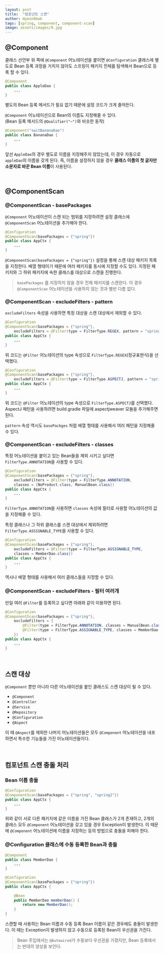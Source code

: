 ```yaml
---
layout: post                       
title:  "컴포넌트 스캔"
author: Hyeon9mak
tags: [spring, component, component-scan]
image: assets/images/9.jpg
---
```


## @Component 
클래스 선언부 위 쪽에 `@Component` 어노테이션을 붙이면 
`@Configuration` 클래스에 별도로 Bean 등록 과정을 거치지 않아도 
스프링이 패키지 전체를 탐색해서 Bean으로 등록 할 수 있다.

```java
@Component
public class AppleDao {
    ...
}
```

별도의 Bean 등록 메서드가 필요 없기 때문에 설정 코드가 크게 줄어든다.

`@Component` 어노테이션으로 Bean의 이름도 지정해줄 수 있다.  
(Bean 등록 메서드의 `@Qualifier("~")`와 비슷한 동작)

```java
@Component("switBananaDao")
public class BananaDao {
    ...
}
```

앞선 `AppleDao`의 경우 별도로 이름을 지정해주지 않았는데, 이 경우 자동으로 `appleDao`의 이름을 갖게 된다.
즉, 이름을 설정하지 않을 경우 **클래스 이름의 첫 글자만 소문자로 바꾼 Bean 이름**이 사용된다.

<br>

## @ComponentScan
### @ComponentScan - basePackages
`@Component` 어노테이션이 스캔 되는 범위를 지정하려면 설정 클래스에 `@ComponentScan` 어노테이션을 추가해야 한다.

```java
@Configuration
@ComponentScan(basePackages = {"spring"})
public class AppCtx {
    ...
}
```

`@ComponentScan(basePackages = {"spring"})` 설정을 통해 스캔 대상 패키지 목록을 지정한다. 
배열 형태이기 때문에 여러 패키지를 동시에 지정할 수도 있다. 지정된 패키지와 그 하위 패키지에 속한 클래스를 대상으로 스캔을 진행한다.

> `basePackages` 를 지정하지 않을 경우 전체 패키지를 스캔한다. 
> 이 경우 `@ComponentScan` 어노테이션을 사용하지 않는 것과 별반 다름 없다.

### @ComponentScan - excludeFilters - pattern
`excludeFilters` 속성을 사용하면 특정 대상을 스캔 대상에서 제외할 수 있다.

```java
@Configuration
@ComponentScan(basePackages = {"spring"},
    excludeFilters = @Filter(type = FilterType.REGEX, pattern = "spring\\..*Dao"))
public class AppCtx {
    ...
}
```

위 코드는 `@Filter` 어노테이션의 type 속성으로 `FilterType.REGEX`(정규표현식)을 선택했다.

```java
@Configuration
@ComponentScan(basePackages = {"spring"},
    excludeFilters = @Filter(type = FilterType.ASPECTJ, pattern = "spring.*Dao"))
public class AppCtx {
    ...
}
```

위 코드는 `@Filter` 어노테이션의 type 속성으로 `FilterType.ASPECTJ`를 선택했다. 
AspectJ 패턴을 사용하려면 build.gradle 파일에 aspectjweaver 모듈을 추가해주면 된다.

`pattern` 속성 역시도 `basePackges` 처럼 배열 형태를 사용해서 여러 패턴을 지정해줄 수 있다.

### @ComponentScan - excludeFilters - classes
특정 어노테이션을 붙이고 있는 Bean들을 제외 시키고 싶다면 `FilterType.ANNOTATION`을 사용할 수 있다.

```java
@Configuration
@ComponentScan(basePackages = {"spring"},
    excludeFilters = @Filter(type = FilterType.ANNOTATION, 
    classes = {NoProduct.class, ManualBean.class})
public class AppCtx {
    ...
}
```

`FilterType.ANNOTATION`을 사용하면 `classes` 속성에 필터로 사용할 어노테이션의 값을 지정해줄 수 있다.

특정 클래스나 그 하위 클래스를 스캔 대상에서 제외하려면 `FilterType.ASSIGNABLE_TYPE`을 사용할 수 있다.

```java
@Configuration
@ComponentScan(basePackages = {"spring"},
    excludeFilters = @Filter(type = FilterType.ASSIGNABLE_TYPE, 
    classes = MemberDao.class})
public class AppCtx {
    ...
}
```

역시나 배열 형태를 사용해서 여러 클래스들을 지정할 수 있다.

### @ComponentScan - excludeFilters - 필터 여러개
만일 여러 `@Filter`를 등록하고 싶다면 아래와 같이 이용하면 된다.

```java
@Configuration
@ComponentScan(basePackages = {"spring"},
    excludeFilters = {
        @Filter(type = FilterType.ANNOTATION, classes = ManualBean.class)
        @Filter(type = FilterType.ASSIGNABLE_TYPE, classes = MemberDao.class)
    })
public class AppCtx {
    ...
}
```

<br>

## 스캔 대상
`@Component` 뿐만 아니라 다른 어노테이션을 붙인 클래스도 스캔 대상이 될 수 있다.

- `@Component`
- `@Controller`
- `@Service`
- `@Repository`
- `@Configuration`
- `@Aspect`

이 때 `@Aspect`를 제외한 나머지 어노테이션들은 모두 `@Component` 어노테이션을 내포하면서 특수한 기능들을 가진 어노테이션들이다.

<br>

## 컴포넌트 스캔 충돌 처리
### Bean 이름 충돌
```java
@Configuration
@ComponentScan(basePackages = {"spring", "spring2"})
public class AppCtx {
    ...
}
```

위와 같이 서로 다른 패키지에 같은 이름을 가진 Bean 클래스가 2개 존재하고, 2개의 클래스 모두 `@Component` 어노테이션을 갖고 있을 경우 Exception이 발생한다. 이 때문에 `@Component` 어노테이션에 
이름을 지정하는 등의 방법으로 충돌을 피해야 한다.

### @Configuration 클래스에 수동 등록한 Bean과 충돌
```java
@Component
public class MemberDao {
    ...
}
```
```java
@Configuration
@ComponentScan(basePackages = {"spring"})
public class AppCtx {
    
    @Bean
    public MemberDao memberDao() {
        return new MemberDao();
    }
}
```

스캔할 때 사용하는 Bean 이름과 수동 등록 Bean 이름이 같은 경우에도 충돌이 발생한다. 
이 때는 Exception이 발생하지 않고 수동으로 등록된 Bean이 우선권을 가진다.

> Bean 주입에서는 `@Autowired`가 수동보다 우선권을 가졌지만, Bean 등록에서는 반대의 양상을 보인다.
